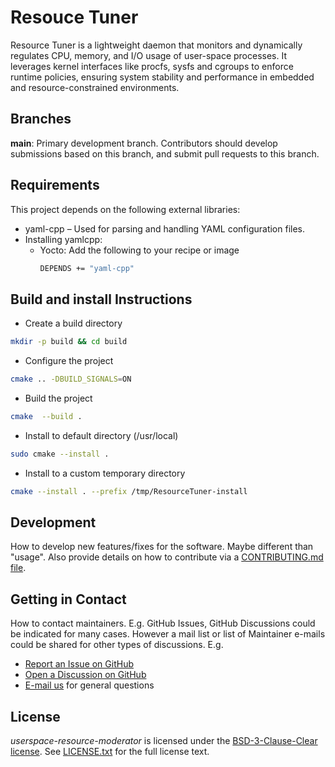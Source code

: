 # Resouce Tuner

Resource Tuner is a lightweight daemon that monitors and dynamically regulates CPU, memory, and I/O usage of user-space processes.
It leverages kernel interfaces like procfs, sysfs and cgroups to enforce runtime policies, ensuring system stability and performance in embedded and resource-constrained environments.

## Branches

**main**: Primary development branch. Contributors should develop submissions based on this branch, and submit pull requests to this branch.

## Requirements

This project depends on the following external libraries:
* yaml-cpp – Used for parsing and handling YAML configuration files.
* Installing yamlcpp:
  * Yocto: Add the following to your recipe or image
    ```bash
    DEPENDS += "yaml-cpp"
    ```

## Build and install Instructions
* Create a build directory
```bash
mkdir -p build && cd build
```
* Configure the project
```bash
cmake .. -DBUILD_SIGNALS=ON
```
* Build the project
```bash
cmake  --build .
```
* Install to default directory (/usr/local)
```bash
sudo cmake --install .
```
* Install to a custom temporary directory
```bash
cmake --install . --prefix /tmp/ResourceTuner-install
```

## Development   

How to develop new features/fixes for the software. Maybe different than "usage". Also provide details on how to contribute via a [CONTRIBUTING.md file](CONTRIBUTING.md).

## Getting in Contact

How to contact maintainers. E.g. GitHub Issues, GitHub Discussions could be indicated for many cases. However a mail list or list of Maintainer e-mails could be shared for other types of discussions. E.g.

* [Report an Issue on GitHub](../../issues)
* [Open a Discussion on GitHub](../../discussions)
* [E-mail us](mailto:maintainers.resource-tuner-moderator@qti.qualcomm.com) for general questions

## License

*userspace-resource-moderator* is licensed under the [BSD-3-Clause-Clear license](https://spdx.org/licenses/BSD-3-Clause-Clear.html). See [LICENSE.txt](LICENSE.txt) for the full license text.
